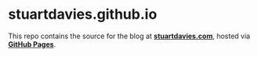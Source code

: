 # stuartdavies.github.io

This repo contains the source for the blog at **[stuartdavies.com](https://stuartdavies.com)**, hosted via **[GitHub Pages](https://pages.github.com/)**.
